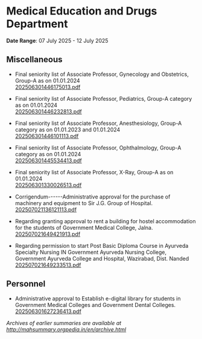 # Medical Education and Drugs Department

**Date Range**: 07 July 2025 - 12 July 2025


## Miscellaneous
- Final seniority list of Associate Professor, Gynecology and Obstetrics, Group-A as on 01.01.2024\
  [202506301446175013.pdf](https://gr.maharashtra.gov.in/Site/Upload/Government%20Resolutions/English/202506301446175013.pdf)

- Final seniority list of Associate Professor, Pediatrics, Group-A category as on 01.01.2024\
  [202506301446232813.pdf](https://gr.maharashtra.gov.in/Site/Upload/Government%20Resolutions/English/202506301446232813.pdf)

- Final seniority list of Associate Professor, Anesthesiology, Group-A category as on 01.01.2023 and 01.01.2024\
  [202506301446101113.pdf](https://gr.maharashtra.gov.in/Site/Upload/Government%20Resolutions/English/202506301446101113.pdf)

- Final seniority list of Associate Professor, Ophthalmology, Group-A category as on 01.01.2024\
  [202506301445534413.pdf](https://gr.maharashtra.gov.in/Site/Upload/Government%20Resolutions/English/202506301445534413.pdf)

- Final seniority list of Associate Professor, X-Ray, Group-A as on 01.01.2024\
  [202506301330026513.pdf](https://gr.maharashtra.gov.in/Site/Upload/Government%20Resolutions/English/202506301330026513.pdf)

- Corrigendum------Administrative approval for the purchase of machinery and equipment to Sir J.G. Group of Hospital.\
  [202507021136121113.pdf](https://gr.maharashtra.gov.in/Site/Upload/Government%20Resolutions/English/202507021136121113.pdf)

- Regarding granting approval to rent a building for hostel accommodation for the students of Government Medical College, Jalna.\
  [202507021649421913.pdf](https://gr.maharashtra.gov.in/Site/Upload/Government%20Resolutions/English/202507021649421913.pdf)

- Regarding permission to start Post Basic Diploma Course in Ayurveda Specialty Nursing IN Government Ayurveda Nursing College, Government Ayurveda College and Hospital, Wazirabad, Dist. Nanded\
  [202507021649233513.pdf](https://gr.maharashtra.gov.in/Site/Upload/Government%20Resolutions/English/202507021649233513.pdf)

## Personnel
- Administrative approval to Establish e-digital library for students in Government Medical Colleges and Government Dental Colleges.\
  [202506301627236413.pdf](https://gr.maharashtra.gov.in/Site/Upload/Government%20Resolutions/English/202506301627236413.pdf)


*Archives of earlier summaries are available at http://mahsummary.orgpedia.in/en/archive.html*